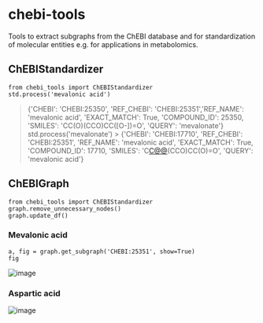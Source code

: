 # chebi-tools

Tools to extract subgraphs from the ChEBI database and for standardization of molecular entities e.g. for applications in metabolomics.


## ChEBIStandardizer

    from chebi_tools import ChEBIStandardizer
    std.process('mevalonic acid')
> {'CHEBI': 'CHEBI:25350', 'REF_CHEBI': 'CHEBI:25351','REF_NAME': 'mevalonic acid', 'EXACT_MATCH': True, 'COMPOUND_ID': 25350, 'SMILES': 'CC(O)(CCO)CC([O-])=O', 'QUERY': 'mevalonate'}
    std.process('mevalonate')
    > {'CHEBI': 'CHEBI:17710', 'REF_CHEBI': 'CHEBI:25351', 'REF_NAME': 'mevalonic acid', 'EXACT_MATCH': True, 'COMPOUND_ID': 17710, 'SMILES': 'C[C@@](O)(CCO)CC(O)=O', 'QUERY': 'mevalonic acid'}
   
   
## ChEBIGraph

    from chebi_tools import ChEBIStandardizer
    graph.remove_unnecessary_nodes()
    graph.update_df()

### Mevalonic acid

    a, fig = graph.get_subgraph('CHEBI:25351', show=True)
    fig

![image](https://user-images.githubusercontent.com/3391614/216475726-f89e211c-bc4e-4288-a670-5415852ed1ed.png)


### Aspartic acid	
![image](https://user-images.githubusercontent.com/3391614/216475349-11c365fc-1079-4a8a-b145-404d1af70338.png)
